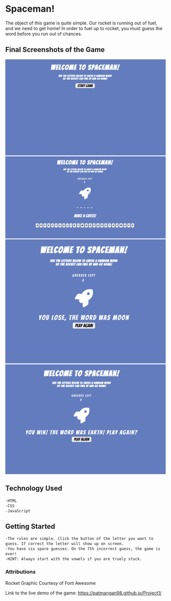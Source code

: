 # Spaceman!
The object of this game is quite simple. Our rocket is running out of fuel, and we need to get home! In order to fuel up to rocket, you must guess the word before you run out of chances. 

## Final Screenshots of the Game
![Alt text](landing_pages.png)
![Alt text](guess%20Screen.png)
![Alt text](you%20loose%20Screen.png)
![Alt text](You%20Win%20Screen.png)
## Technology Used
    -HTML 
    -CSS
    -JavaScript

## Getting Started
    -The rules are simple. Click the button of the letter you want to guess. If correct the letter will show up on screen.
    -You have six spare guesses. On the 7th incorrect guess, the game is over!
    -HINT: Always start with the vowels if you are truely stuck.

### Attributions
Rocket Graphic Courtesy of Font Awesome


Link to the live demo of the game:
https://patmangan98.github.io/Project1/